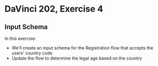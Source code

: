 # DaVinci 202, Exercise 4
## Input Schema

In this exercise:
* We'll create an input schema for the Registration flow that accepts the users' country code
* Update the flow to determine the legal age based on the country